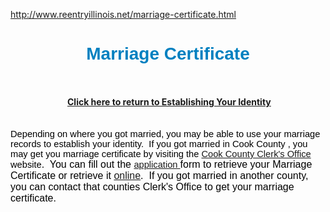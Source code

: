 http://www.reentryillinois.net/marriage-certificate.html
<H1 style="TEXT-ALIGN: center"><SPAN><SPAN style="FONT-FAMILY: Arial,Helvetica,sans-serif; COLOR: rgb(0,128,192)">Marriage Certificate</SPAN></SPAN></H1><BR>
<P></P>
<P></P>
<P></P>
<P class=MsoNormal style="TEXT-ALIGN: center; MARGIN: 0in 0in 0pt"><STRONG><SPAN class=WEBON_SIZE style="FONT-SIZE: 16px">&nbsp;</SPAN></STRONG><A href="EstablishingIdentity.html"><STRONG><SPAN class=WEBON_SIZE style="FONT-SIZE: 14px">Click here to return to Establishing Your Identity</SPAN></STRONG></A></P>
<P class=MsoNormal style="TEXT-ALIGN: center; MARGIN: 0in 0in 0pt"><A href="EstablishingIdentity.html"><STRONG><SPAN class=WEBON_SIZE style="FONT-SIZE: 16px"><BR></SPAN></STRONG></A></P>
<P><SPAN style="FONT-SIZE: 11pt; FONT-FAMILY: Arial; COLOR: rgb(0,0,0)"><SPAN style="FONT-WEIGHT: normal">Depending on where you got married, you may be able to use your marriage records to establish your identity.<SPAN>&nbsp; </SPAN>If you got married in Cook County , you may get you marriage certificate by visiting the </SPAN><A href="http://www.cookctyclerk.com/sub/marriage_certificates.asp" target=_blank><SPAN style="FONT-WEIGHT: normal">Cook County Clerk's Office</SPAN></A><SPAN style="FONT-WEIGHT: normal"> website</SPAN></SPAN><SPAN style="FONT-SIZE: 11pt; FONT-FAMILY: Arial"><SPAN style="FONT-SIZE: 16px; COLOR: rgb(0,0,0)"><SPAN style="FONT-WEIGHT: normal">.<SPAN>&nbsp; </SPAN>You can fill out the </SPAN></SPAN><A href="http://www.cookctyclerk.com/pdf/Marriage%20Request.pdf" target=_blank><SPAN style="FONT-WEIGHT: normal">application </SPAN></A><SPAN style="FONT-SIZE: 16px; COLOR: rgb(0,0,0)"><SPAN style="FONT-WEIGHT: normal">form to retrieve your Marriage Certificate or retrieve it </SPAN><A href="http://cookcountyvitalrecord.com/" target=_blank><SPAN style="FONT-WEIGHT: normal">online</SPAN></A><SPAN style="FONT-WEIGHT: normal">.&nbsp; If you got married in another county, you can contact that counties Clerk's Office to get your marriage certificate. <BR></SPAN></SPAN></SPAN></P>
<P></P>
<P class=MsoNormal style="MARGIN: 0in 0in 0pt">&nbsp;</P>
<P></P>
<P class=MsoNormal style="TEXT-ALIGN: center; MARGIN: 0in 0in 0pt"><STRONG></STRONG><A href="EstablishingIdentity.html"><STRONG></STRONG></A></P>
<P></P>
<P><A href="http://cookcountyvitalrecord.com/"></A></P>
<P></P>
<P><BR></P>
<DIV class=clr></DIV>

